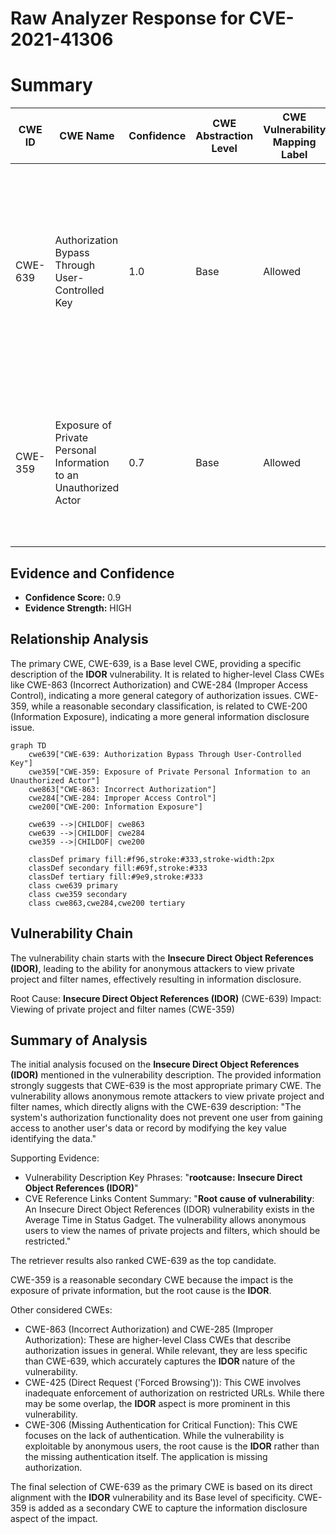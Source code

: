 # Raw Analyzer Response for CVE-2021-41306

# Summary
| CWE ID | CWE Name | Confidence | CWE Abstraction Level | CWE Vulnerability Mapping Label | CWE-Vulnerability Mapping Notes |
|---|---|---|---|---|---|
| CWE-639 | Authorization Bypass Through User-Controlled Key | 1.0 | Base | Allowed | Primary CWE. The vulnerability description explicitly mentions **Insecure Direct Object References (IDOR)** which aligns directly with the description of CWE-639. |
| CWE-359 | Exposure of Private Personal Information to an Unauthorized Actor | 0.7 | Base | Allowed | Secondary CWE. The vulnerability results in viewing "private project and filter names", constituting exposure of private information. |

## Evidence and Confidence

*   **Confidence Score:** 0.9
*   **Evidence Strength:** HIGH

## Relationship Analysis
The primary CWE, CWE-639, is a Base level CWE, providing a specific description of the **IDOR** vulnerability. It is related to higher-level Class CWEs like CWE-863 (Incorrect Authorization) and CWE-284 (Improper Access Control), indicating a more general category of authorization issues. CWE-359, while a reasonable secondary classification, is related to CWE-200 (Information Exposure), indicating a more general information disclosure issue.

```mermaid
graph TD
    cwe639["CWE-639: Authorization Bypass Through User-Controlled Key"]
    cwe359["CWE-359: Exposure of Private Personal Information to an Unauthorized Actor"]
    cwe863["CWE-863: Incorrect Authorization"]
    cwe284["CWE-284: Improper Access Control"]
    cwe200["CWE-200: Information Exposure"]
    
    cwe639 -->|CHILDOF| cwe863
    cwe639 -->|CHILDOF| cwe284
    cwe359 -->|CHILDOF| cwe200

    classDef primary fill:#f96,stroke:#333,stroke-width:2px
    classDef secondary fill:#69f,stroke:#333
    classDef tertiary fill:#9e9,stroke:#333
    class cwe639 primary
    class cwe359 secondary
    class cwe863,cwe284,cwe200 tertiary
```

## Vulnerability Chain
The vulnerability chain starts with the **Insecure Direct Object References (IDOR)**, leading to the ability for anonymous attackers to view private project and filter names, effectively resulting in information disclosure.

Root Cause: **Insecure Direct Object References (IDOR)** (CWE-639)
Impact: Viewing of private project and filter names (CWE-359)

## Summary of Analysis
The initial analysis focused on the **Insecure Direct Object References (IDOR)** mentioned in the vulnerability description. The provided information strongly suggests that CWE-639 is the most appropriate primary CWE. The vulnerability allows anonymous remote attackers to view private project and filter names, which directly aligns with the CWE-639 description: "The system's authorization functionality does not prevent one user from gaining access to another user's data or record by modifying the key value identifying the data."

Supporting Evidence:
- Vulnerability Description Key Phrases: "**rootcause:** **Insecure Direct Object References (IDOR)**"
- CVE Reference Links Content Summary: "**Root cause of vulnerability**: An Insecure Direct Object References (IDOR) vulnerability exists in the Average Time in Status Gadget. The vulnerability allows anonymous users to view the names of private projects and filters, which should be restricted."

The retriever results also ranked CWE-639 as the top candidate.

CWE-359 is a reasonable secondary CWE because the impact is the exposure of private information, but the root cause is the **IDOR**.

Other considered CWEs:
- CWE-863 (Incorrect Authorization) and CWE-285 (Improper Authorization): These are higher-level Class CWEs that describe authorization issues in general. While relevant, they are less specific than CWE-639, which accurately captures the **IDOR** nature of the vulnerability.
- CWE-425 (Direct Request ('Forced Browsing')): This CWE involves inadequate enforcement of authorization on restricted URLs. While there may be some overlap, the **IDOR** aspect is more prominent in this vulnerability.
- CWE-306 (Missing Authentication for Critical Function): This CWE focuses on the lack of authentication. While the vulnerability is exploitable by anonymous users, the root cause is the **IDOR** rather than the missing authentication itself. The application is missing authorization.

The final selection of CWE-639 as the primary CWE is based on its direct alignment with the **IDOR** vulnerability and its Base level of specificity. CWE-359 is added as a secondary CWE to capture the information disclosure aspect of the impact.